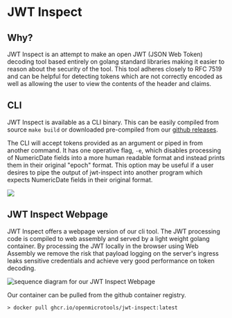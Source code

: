 # JWT Inspect

## Why?

JWT Inspect is an attempt to make an open JWT (JSON Web Token) decoding tool based entirely on golang standard libraries making it easier to reason about the security of the tool. This tool adheres closely to RFC 7519 and can be helpful for detecting tokens which are not correctly encoded as well as allowing the user to view the contents of the header and claims.

## CLI

JWT Inspect is available as a CLI binary. This can be easily compiled from source `make build` or downloaded pre-compiled from our [github releases](https://github.com/openmicrotools/jwt-inspect/releases).

The CLI will accept tokens provided as an argument or piped in from another command. It has one operative flag, `-e`, which disables processing of NumericDate fields into a more human readable format and instead prints them in their original "epoch" format. This option may be useful if a user desires to pipe the output of jwt-inspect into another program which expects NumericDate fields in their original format.

![](../jwt-inspect/docs/assets/cli.gif)

## JWT Inspect Webpage

JWT Inspect offers a webpage version of our cli tool. The JWT processing code is compiled to web assembly and served by a light weight golang container. By processing the JWT locally in the browser using Web Assembly we remove the risk that payload logging on the server's ingress leaks sensitive credentials and achieve very good performance on token decoding.

![sequence diagram for our JWT Inspect Webpage](docs/assets/webpage_sequence.png)

<!---

github doesn't presently render mermaid correctly. This was rendered on mermaid.live, exported as svg, imported into GIMP, cropped and then exported as a png.

```mermaid
  sequenceDiagram
  box Teal Browser
  Participant Web Assembly
  Actor User
  end
  box Navy Network
  participant Server
  end
  User->>+Server: Request jwt-inspect page
  Server->>-User: Serve jwt-inspect page, web assembly and assets
  User->>+Web Assembly: Request JWT decode
  Note left of Web Assembly: All JWT are handled locally
  Web Assembly->>-User: Respond with decoded JWT
  Note right of Web Assembly: Additional JWT may be processed locally<BR/>without contacting the server again
```
--->

Our container can be pulled from the github container registry.

```shell
> docker pull ghcr.io/openmicrotools/jwt-inspect:latest
```
